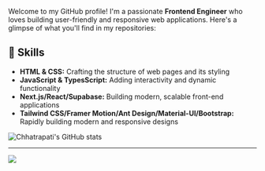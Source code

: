
Welcome to my GitHub profile! I'm a passionate **Frontend Engineer** who loves building user-friendly and responsive web applications. Here's a glimpse of what you'll find in my repositories:

## 🚀 Skills

- **HTML & CSS:** Crafting the structure of web pages and its styling
- **JavaScript & TypesScript:** Adding interactivity and dynamic functionality
- **Next.js/React/Supabase:** Building modern, scalable front-end applications
- **Tailwind CSS/Framer Motion/Ant Design/Material-UI/Bootstrap:** Rapidly building modern and responsive designs

![Chhatrapati's GitHub stats](https://github-readme-stats.vercel.app/api?username=chhatrapati295&hide=contribs,prs&show_icons=true&theme=dark)

---
[![](https://visitcount.itsvg.in/api?id=chhatrapati295&icon=0&color=0)](https://visitcount.itsvg.in)

